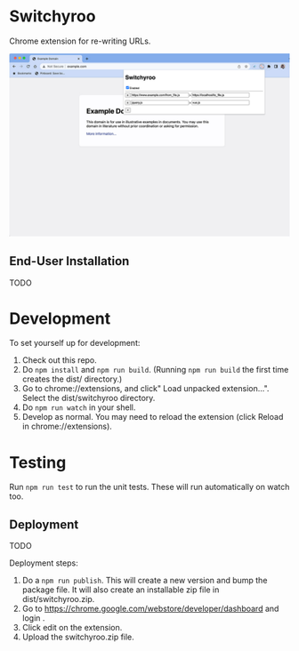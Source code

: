 Switchyroo
==========

Chrome extension for re-writing URLs.

![screenshot.jpg](materials/screenshot/screenshot.jpg)

End-User Installation
---------------------
TODO


Development
===========
To set yourself up for development:

1. Check out this repo.
2. Do `npm install` and `npm run build`. (Running `npm run build` the first time creates the dist/ directory.)
3. Go to chrome://extensions, and click" Load unpacked extension...". Select the dist/switchyroo directory.
4. Do `npm run watch` in your shell.
5. Develop as normal. You may need to reload the extension (click Reload in chrome://extensions).

Testing
=======
Run `npm run test` to run the unit tests. These will run automatically on watch too.

Deployment
----------
TODO


Deployment steps:

1. Do a `npm run publish`. This will create a new version and bump the package file. It will also create an installable zip file in dist/switchyroo.zip.
2. Go to https://chrome.google.com/webstore/developer/dashboard and login .
3. Click edit on the extension.
4. Upload the switchyroo.zip file.
